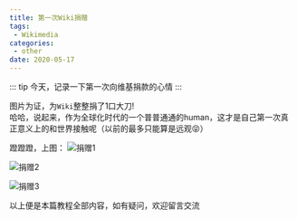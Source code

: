 ```yaml
---
title: 第一次Wiki捐赠
tags:
 - Wikimedia
categories:
 - other
date: 2020-05-17
---
```


::: tip 
今天，记录一下第一次向维基捐款的心情
::: 
<!-- more -->

图片为证，为`Wiki`整整捐了1口大刀!</br>
哈哈，说起来，作为全球化时代的一个普普通通的human，这才是自己第一次真正意义上的和世界接触呢（以前的最多只能算是远观😝）

蹬蹬蹬，上图：
![捐赠1](https://cdn.jsdelivr.net/gh/hudiegu/cdn/img/2020/05/17/20200517011702.png)

![捐赠2](https://cdn.jsdelivr.net/gh/hudiegu/cdn/img/2020/05/17/20200517013753.png)

![捐赠3](https://cdn.jsdelivr.net/gh/hudiegu/cdn/img/2020/05/17/20200517015320.png)

以上便是本篇教程全部内容，如有疑问，欢迎留言交流










